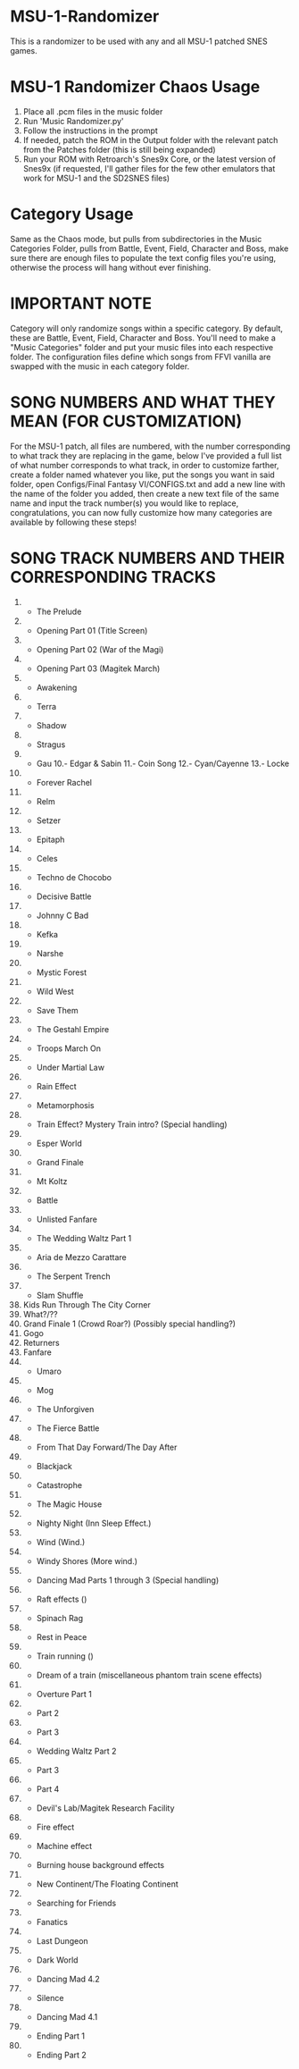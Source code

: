 # MSU-1-Randomizer

This is a randomizer to be used with any and all MSU-1 patched SNES games.

# MSU-1 Randomizer Chaos Usage

1. Place all .pcm files in the music folder
2. Run 'Music Randomizer.py'
3. Follow the instructions in the prompt
4. If needed, patch the ROM in the Output folder with the relevant patch from the Patches folder (this is still being expanded)
5. Run your ROM with Retroarch's Snes9x Core, or the latest version of Snes9x (if requested, I'll gather files for the few other emulators that work for MSU-1 and the SD2SNES files)

# Category Usage

Same as the Chaos mode, but pulls from subdirectories in the Music Categories Folder, pulls from Battle, Event, Field, Character and Boss, make sure there are enough files to populate the text config files you're using, otherwise the process will hang without ever finishing.

# IMPORTANT NOTE

Category will only randomize songs within a specific category. By default, these are Battle, Event, Field, Character and Boss. You'll need to make a "Music Categories" folder and put your music files into each respective folder. The configuration files define which songs from FFVI vanilla are swapped with the music in each category folder.

# SONG NUMBERS AND WHAT THEY MEAN (FOR CUSTOMIZATION)

For the MSU-1 patch, all files are numbered, with the number corresponding to what track they are replacing in the game, below I've provided a full list of what number corresponds to what track, in order to customize farther, create a folder named whatever you like, put the songs you want in said folder, open Configs/Final Fantasy VI/CONFIGS.txt and add a new line with the name of the folder you added, then create a new text file of the same name and input the track number(s) you would like to replace, congratulations, you can now fully customize how many categories are available by following these steps!

# SONG TRACK NUMBERS AND THEIR CORRESPONDING TRACKS

01. - The Prelude 
02. - Opening Part 01 (Title Screen)
03. - Opening Part 02 (War of the Magi)
04. - Opening Part 03 (Magitek March)
05. - Awakening
06. - Terra
07. - Shadow
08. - Stragus
09. - Gau
10.- Edgar & Sabin
11.- Coin Song
12.- Cyan/Cayenne
13.- Locke
14. - Forever Rachel
15. - Relm
16. - Setzer
17. - Epitaph
18. - Celes
19. - Techno de Chocobo
20. - Decisive Battle
21. - Johnny C Bad
22. - Kefka
23. - Narshe
24. - Mystic Forest
25. - Wild West
26. - Save Them
27. - The Gestahl Empire
28. - Troops March On
29. - Under Martial Law
30. - Rain Effect
31. - Metamorphosis
32. - Train Effect? Mystery Train intro? (Special handling)
33. - Esper World
34. - Grand Finale
35. - Mt Koltz
36. - Battle
37. - Unlisted Fanfare
38. - The Wedding Waltz Part 1
39. - Aria de Mezzo Carattare
40. - The Serpent Trench
41. - Slam Shuffle
42. Kids Run Through The City Corner
43. What?/??
44. Grand Finale 1 (Crowd Roar?) (Possibly special handling?)
45. Gogo
46. Returners
47. Fanfare
48. - Umaro
49. - Mog
50. - The Unforgiven
51. - The Fierce Battle
52. - From That Day Forward/The Day After
53. - Blackjack
54. - Catastrophe
55. - The Magic House
56. - Nighty Night (Inn Sleep Effect.)
57. - Wind (Wind.)
58. - Windy Shores (More wind.)
59. - Dancing Mad Parts 1 through 3 (Special handling)
60. - Raft effects ()
61. - Spinach Rag
62. - Rest in Peace
63. - Train running ()
64. - Dream of a train (miscellaneous phantom train scene effects)
65. - Overture Part 1
66. - Part 2
67. - Part 3
68. - Wedding Waltz Part 2
69. - Part 3
70. - Part 4
71. - Devil's Lab/Magitek Research Facility
72. - Fire effect
73. - Machine effect
74. - Burning house background effects
75. - New Continent/The Floating Continent
76. - Searching for Friends
77. - Fanatics
78. - Last Dungeon
79. - Dark World
80. - Dancing Mad 4.2
81. - Silence
82. - Dancing Mad 4.1
83. - Ending Part 1
84. - Ending Part 2
